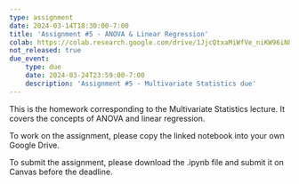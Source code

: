 ```yaml
---
type: assignment
date: 2024-03-14T18:30:00-7:00
title: 'Assignment #5 - ANOVA & Linear Regression'
colab: https://colab.research.google.com/drive/1JjcQtxaMiWfVe_niKW96iN8tVMgaewv9?usp=drive_link
not_released: true
due_event: 
    type: due
    date: 2024-03-24T23:59:00-7:00
    description: 'Assignment #5 - Multivariate Statistics due'
---
```

This is the homework corresponding to the Multivariate Statistics lecture. It covers the concepts of ANOVA and linear regression.

To work on the assignment, please copy the linked notebook into your own Google Drive. 

To submit the assignment, please download the .ipynb file and submit it on Canvas before the deadline.
